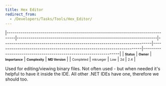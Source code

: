 ```yaml
---
title: Hex Editor
redirect_from:
  - /Developers/Tasks/Tools/Hex_Editor/
---
```


<span> </span>

<span id="_task_a_Tools.HexEditor"></span><span> </span>

|----------------------------------------------------------------------------------|----------------------------------------------------------------------|--------------------------------------------------------------------------|------------------------------------------------------------------------|------------------------------------------------------------------|
| **<span style="font-size: x-small;">Status</span>**                              | **<span style="font-size: x-small;">Owner</span>**                   | **<span style="font-size: x-small;">Importance</span>**                  | **<span style="font-size: x-small;">Complexity</span>**                | **<span style="font-size: x-small;">MD Version</span>**          |
| <span class="task-status-Completed" style="font-size: x-small;">Completed</span> | <span class="task-owner" style="font-size: x-small;">mkrueger</span> | <span class="task-importance-Low" style="font-size: x-small;">Low</span> | <span class="task-complexity-2d" style="font-size: x-small;">2d</span> | <span class="task-target" style="font-size: x-small;">2.4</span> |

Used for editing/viewing binary files. Not often used - but when needed it's helpful to have it inside the IDE. All other .NET IDEs have one, therefore we should too.


